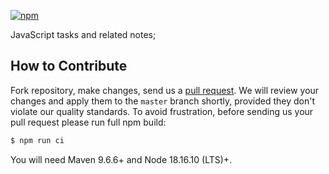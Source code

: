[![npm](https://github.com/h1alexbel/js/actions/workflows/npm.yaml/badge.svg)](https://github.com/h1alexbel/js/actions/workflows/npm.yaml)

JavaScript tasks and related notes;

## How to Contribute

Fork repository, make changes, send us a [pull request](https://www.yegor256.com/2014/04/15/github-guidelines.html).
We will review your changes and apply them to the `master` branch shortly,
provided they don't violate our quality standards. To avoid frustration,
before sending us your pull request please run full npm build:

```bash
$ npm run ci
```

You will need Maven 9.6.6+ and Node 18.16.10 (LTS)+.

